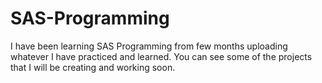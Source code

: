 # SAS-Programming
I have been learning SAS Programming from few months uploading whatever I have practiced and learned. You can see some of the projects that I will be creating and working soon.
